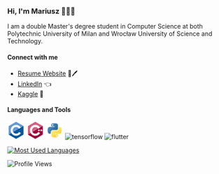 ### Hi, I'm Mariusz 👋:man_technologist:

I am a double Master's degree student in Computer Science at both Polytechnic University of Milan and Wrocław University of Science and Technology.

#### Connect with me

- [Resume Website](https://nexer8.github.io/resume/) :open_book::pen:
- [LinkedIn](https://linkedin.com/in/mariusz-wiśniewski-230126180) :point_left:
- [Kaggle](https://kaggle.com/mariuszwiniewski) :orange_book:

#### Languages and Tools

<img src="https://raw.githubusercontent.com/devicons/devicon/master/icons/c/c-original.svg" alt="c" width="40" height="40"/> <img src="https://raw.githubusercontent.com/devicons/devicon/master/icons/cplusplus/cplusplus-original.svg" alt="cplusplus" width="40" height="40"/> <img src="https://raw.githubusercontent.com/devicons/devicon/master/icons/python/python-original.svg" alt="python" width="40" height="40"/> <img src="https://www.vectorlogo.zone/logos/tensorflow/tensorflow-icon.svg" alt="tensorflow" width="40" height="40"/> <img src="https://www.vectorlogo.zone/logos/flutterio/flutterio-icon.svg" alt="flutter" width="40" height="40"/>

[![Most Used Languages](https://github-readme-stats.vercel.app/api/top-langs/?username=Nexer8&theme=slateorange&hide=jupyter%20notebook&layout=compact&lang_count=5&count_private=true&hide_title=true)](https://github.com/anuraghazra/github-readme-stats)

![Profile Views](https://komarev.com/ghpvc/?username=Nexer8&label=Profile%20views&color=0e75b6&style=flat&color=orange)
